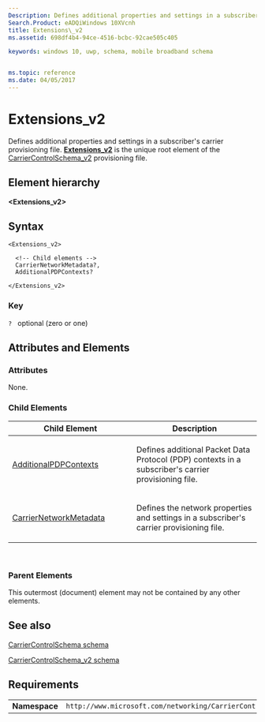 ```yaml
---
Description: Defines additional properties and settings in a subscriber's carrier provisioning file. 
Search.Product: eADQiWindows 10XVcnh
title: Extensions\_v2
ms.assetid: 698df4b4-94ce-4516-bcbc-92cae505c405

keywords: windows 10, uwp, schema, mobile broadband schema


ms.topic: reference
ms.date: 04/05/2017
---
```


# Extensions\_v2


Defines additional properties and settings in a subscriber's carrier provisioning file. [**Extensions\_v2**](element-extensions-v2.md) is the unique root element of the [CarrierControlSchema\_v2](schema-root.md) provisioning file.

## Element hierarchy

**&lt;Extensions\_v2&gt;**

## Syntax

``` syntax
<Extensions_v2>

  <!-- Child elements -->
  CarrierNetworkMetadata?,
  AdditionalPDPContexts?

</Extensions_v2>
```

### Key

`?`   optional (zero or one)

## Attributes and Elements


### Attributes

None.

### Child Elements

<table>
<colgroup>
<col width="50%" />
<col width="50%" />
</colgroup>
<thead>
<tr class="header">
<th>Child Element</th>
<th>Description</th>
</tr>
</thead>
<tbody>
<tr class="odd">
<td><a href="element-additionalpdpcontexts.md">AdditionalPDPContexts</a> </td>
<td><p>Defines additional Packet Data Protocol (PDP) contexts in a subscriber's carrier provisioning file.</p></td>
</tr>
<tr class="even">
<td><a href="element-carriernetworkmetadata.md">CarrierNetworkMetadata</a> </td>
<td><p>Defines the network properties and settings in a subscriber's carrier provisioning file.</p></td>
</tr>
</tbody>
</table>

 

### Parent Elements

This outermost (document) element may not be contained by any other elements.

## See also


[CarrierControlSchema schema](https://msdn.microsoft.com/library/windows/apps/hh868312)

[CarrierControlSchema\_v2 schema](schema-root.md)

## Requirements

|          |         |
|----------|--------------|
| **Namespace** | `http://www.microsoft.com/networking/CarrierControl/v2` |

 

 



